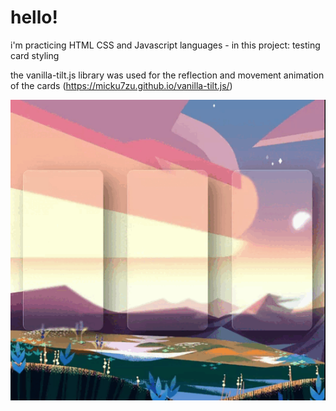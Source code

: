 # hello!

i'm practicing HTML CSS and Javascript languages - in this project: testing card styling

the vanilla-tilt.js library was used for the reflection and movement animation of the cards
(https://micku7zu.github.io/vanilla-tilt.js/)


<p align="center"> 
    <img src= "./img/gt-cards.gif" />
</p>
